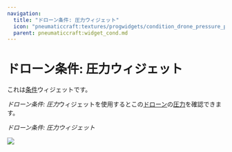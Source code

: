 ```yaml
---
navigation:
  title: "ドローン条件: 圧力ウィジェット"
  icon: "pneumaticcraft:textures/progwidgets/condition_drone_pressure_piece.png"
  parent: pneumaticcraft:widget_cond.md
---
```


# ドローン条件: 圧力ウィジェット

これは[条件](./conditions.md)ウィジェットです。

*ドローン条件: 圧力*ウィジェットを使用するとこの[ドローン](../drone.md)の[圧力](../pressure.md)を確認できます。

*ドローン条件: 圧力ウィジェット*

![](condition_drone_pressure_piece.png)

